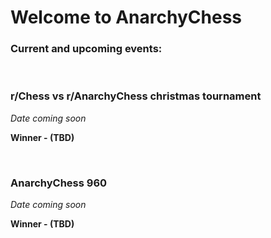 # Welcome to AnarchyChess

### Current and upcoming events:

<br>

### **r/Chess vs r/AnarchyChess christmas tournament** <br>

*Date coming soon*

**Winner - (TBD)**

<br>

### **AnarchyChess 960**

*Date coming soon*

**Winner - (TBD)**